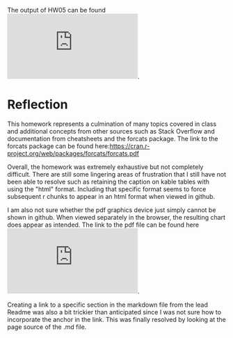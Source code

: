 
The output of HW05 can be found ![here](https://github.com/Shirlett/STAT545-hw-Hall-Shirlett/blob/master/HW05/STAT545-HW05.md).


# Reflection
This homework represents a culmination of many topics covered in class and additional concepts from other sources such as Stack Overflow and documentation from cheatsheets and the forcats package. The link to the forcats package can be found here:https://cran.r-project.org/web/packages/forcats/forcats.pdf

Overall, the homework was extremely exhaustive but not completely difficult. There are still some lingering areas of frustration that I still have not been able to resolve such as retaining the caption on kable tables with using the "html" format. Including that specific format seems to force subsequent r chunks to appear in an html format when viewed in github. 

I am also not sure whether the pdf graphics device just simply cannot be shown in github. When viewed separately in the browser, the resulting chart does appear as intended. The link to the pdf file can be found here ![here](https://github.com/Shirlett/STAT545-hw-Hall-Shirlett/blob/master/HW05/img/long_live_plot_pdf.pdf).

Creating a link to a specific section in the markdown file from the lead Readme was also a bit trickier than anticipated since I was not sure how to incorporate the anchor in the link. This was finally resolved by looking at the page source of the .md file.
